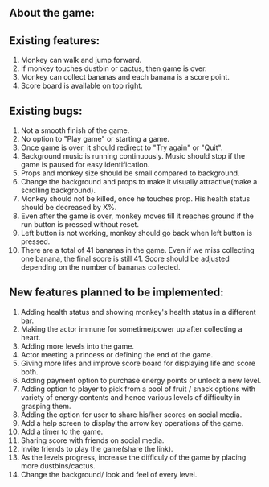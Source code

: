 ## About the game:

## Existing features:

1. Monkey can walk and jump forward.
2. If monkey touches dustbin or cactus, then game is over.
3. Monkey can collect bananas and each banana is a score point.
4. Score board is available on top right.

## Existing bugs:

1. Not a smooth finish of the game.
2. No option to "Play game" or starting a game.
3. Once game is over, it should redirect to "Try again" or "Quit".
4. Background music is running continuously. Music should stop if the game is paused for easy identification.
5. Props and monkey size should be small compared to background.
6. Change the background and props to make it visually attractive(make a scrolling background).
7. Monkey should not be killed, once he touches prop. His health status should be decreased by X%.
8. Even after the game is over, monkey moves till it reaches ground if the run button is pressed without reset.
9. Left button is not working, monkey should go back when left button is pressed.
10. There are a total of 41 bananas in the game. Even if we miss collecting one banana, the final score is still 41. Score should be adjusted depending on the number of bananas collected.

## New features planned to be implemented:

1. Adding health status and showing monkey's health status in a different bar.
2. Making the actor immune for sometime/power up after collecting a heart.
3. Adding more levels into the game.
4. Actor meeting a princess or defining the end of the game.
5. Giving more lifes and improve score board for displaying life and score both.
6. Adding payment option to purchase energy points or unlock a new level.
7. Adding option to player to pick from a pool of fruit / snack options with variety of energy contents and hence various levels of difficulty in grasping them.
8. Adding the option for user to share his/her scores on social media.
9. Add a help screen to display the arrow key operations of the game.
10. Add a timer to the game.
11. Sharing score with friends on social media.
12. Invite friends to play the game(share the link).
13. As the levels progress, increase the difficuly of the game by placing more dustbins/cactus. 
14. Change the background/ look and feel of every level.



